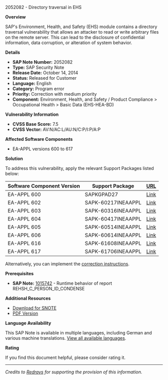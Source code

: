 2052082 - Directory traversal in EHS

**Overview**

SAP's Environment, Health, and Safety (EHS) module contains a directory traversal vulnerability that allows an attacker to read or write arbitrary files on the remote server. This can lead to the disclosure of confidential information, data corruption, or alteration of system behavior.

**Details**

- **SAP Note Number:** 2052082
- **Type:** SAP Security Note
- **Release Date:** October 14, 2014
- **Status:** Released for Customer
- **Language:** English
- **Category:** Program error
- **Priority:** Correction with medium priority
- **Component:** Environment, Health, and Safety / Product Compliance > Occupational Health > Basic Data (EHS-HEA-BD)

**Vulnerability Information**

- **CVSS Base Score:** 7.5
- **CVSS Vector:** AV:N/AC:L/AU:N/C:P/I:P/A:P

**Affected Software Components**

- EA-APPL versions 600 to 617

**Solution**

To address this vulnerability, apply the relevant Support Packages listed below:

| Software Component Version | Support Package | [URL](https://me.sap.com/supportpackage/SAPKGPAD27) |
|----------------------------|-----------------|-----------------------------------------------------|
| EA-APPL 600                | SAPKGPAD27      | [Link](https://me.sap.com/supportpackage/SAPKGPAD27) |
| EA-APPL 602                | SAPK-60217INEAAPPL | [Link](https://me.sap.com/supportpackage/SAPK-60217INEAAPPL) |
| EA-APPL 603                | SAPK-60316INEAAPPL | [Link](https://me.sap.com/supportpackage/SAPK-60316INEAAPPL) |
| EA-APPL 604                | SAPK-60417INEAAPPL | [Link](https://me.sap.com/supportpackage/SAPK-60417INEAAPPL) |
| EA-APPL 605                | SAPK-60514INEAAPPL | [Link](https://me.sap.com/supportpackage/SAPK-60514INEAAPPL) |
| EA-APPL 606                | SAPK-60614INEAAPPL | [Link](https://me.sap.com/supportpackage/SAPK-60614INEAAPPL) |
| EA-APPL 616                | SAPK-61608INEAAPPL | [Link](https://me.sap.com/supportpackage/SAPK-61608INEAAPPL) |
| EA-APPL 617                | SAPK-61706INEAAPPL | [Link](https://me.sap.com/supportpackage/SAPK-61706INEAAPPL) |

Alternatively, you can implement the [correction instructions](https://me.sap.com/corrins/0002052082/229).

**Prerequisites**

- **SAP Note:** [1015742](https://me.sap.com/notes/1015742) - Runtime behavior of report REHSH_C_PERSON_ID_CONDENSE

**Additional Resources**

- [Download for SNOTE](https://notesdownloads.sap.com/note/0040000012198812017)
- [PDF Version](https://me.sap.com/sap/support/sfm/notes/print/0002052082?language=en-US&token=9EAF1149F349BF3DE202E45B43A05105)

**Language Availability**

This SAP Note is available in multiple languages, including German and various machine translations. [View all available languages](https://me.sap.com/notes/0002052082).

**Rating**

If you find this document helpful, please consider rating it.

---

*Credits to [Redrays](https://redrays.io) for supporting the provision of this information.*